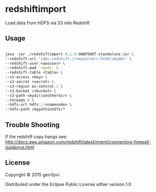 # redshiftimport

Load data from HDFS via S3 into Redshift

## Usage

```clojure

java -jar ./redshiftimport-0.1.0-SNAPSHOT-standalone.jar \
--redshift-url "jdbc:redshift://<myserver>:5439/<mydb>" \
--redshift-user <awsuser> \
--redshift-pwd '<pwd>' \
--redshift-table <table> \
--s3-access <key> \
--s3-secret <secret> \
--s3-region eu-central-1 \
--s3-bucket /<bucket> \
--s3-path <mydir/anotherdir> \
--threads 8 \
--hdfs-url hdfs://<namenode> \
--hdfs-path /mypathinhdfs/*

```

## Trouble Shooting

If the redshift copy hangs see: http://docs.aws.amazon.com/redshift/latest/mgmt/connecting-firewall-guidance.html


## License

Copyright © 2015 gerritjvv

Distributed under the Eclipse Public License either version 1.0
